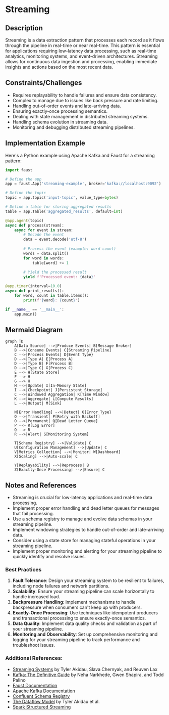 # Streaming

## Description
Streaming is a data extraction pattern that processes each record as it flows through the pipeline in real-time or near real-time. This pattern is essential for applications requiring low-latency data processing, such as real-time analytics, monitoring systems, and event-driven architectures. Streaming allows for continuous data ingestion and processing, enabling immediate insights and actions based on the most recent data.

## Constraints/Challenges
- Requires replayability to handle failures and ensure data consistency.
- Complex to manage due to issues like back pressure and rate limiting.
- Handling out-of-order events and late-arriving data.
- Ensuring exactly-once processing semantics.
- Dealing with state management in distributed streaming systems.
- Handling schema evolution in streaming data.
- Monitoring and debugging distributed streaming pipelines.

## Implementation Example
Here's a Python example using Apache Kafka and Faust for a streaming pattern:

```python
import faust

# Define the app
app = faust.App('streaming-example', broker='kafka://localhost:9092')

# Define the topic
topic = app.topic('input-topic', value_type=bytes)

# Define a table for storing aggregated results
table = app.Table('aggregated_results', default=int)

@app.agent(topic)
async def process(stream):
    async for event in stream:
        # Decode the event
        data = event.decode('utf-8')
        
        # Process the event (example: word count)
        words = data.split()
        for word in words:
            table[word] += 1
        
        # Yield the processed result
        yield f'Processed event: {data}'

@app.timer(interval=10.0)
async def print_results():
    for word, count in table.items():
        print(f'{word}: {count}')

if __name__ == '__main__':
    app.main()
```

## Mermaid Diagram
```mermaid
graph TD
    A[Data Source] -->|Produce Events| B[Message Broker]
    B -->|Consume Events| C[Streaming Pipeline]
    C -->|Process Events| D{Event Type}
    D -->|Type A| E[Process A]
    D -->|Type B| F[Process B]
    D -->|Type C| G[Process C]
    E --> H[State Store]
    F --> H
    G --> H
    H -->|Update| I[In-Memory State]
    I -->|Checkpoint| J[Persistent Storage]
    C -->|Windowed Aggregation| K[Time Window]
    K -->|Aggregate| L[Compute Results]
    L -->|Output| M[Sink]
    
    N[Error Handling] -->|Detect| O{Error Type}
    O -->|Transient| P[Retry with Backoff]
    O -->|Permanent| Q[Dead Letter Queue]
    P --> R[Log Error]
    Q --> R
    R -->|Alert| S[Monitoring System]
    
    T[Schema Registry] -->|Validate| C
    U[Configuration Management] -->|Update| C
    V[Metrics Collection] -->|Monitor| W[Dashboard]
    X[Scaling] -->|Auto-scale| C
    
    Y[Replayability] -->|Reprocess| B
    Z[Exactly-Once Processing] -->|Ensure| C
```

## Notes and References
- Streaming is crucial for low-latency applications and real-time data processing.
- Implement proper error handling and dead letter queues for messages that fail processing.
- Use a schema registry to manage and evolve data schemas in your streaming pipeline.
- Implement windowing strategies to handle out-of-order and late-arriving data.
- Consider using a state store for managing stateful operations in your streaming pipeline.
- Implement proper monitoring and alerting for your streaming pipeline to quickly identify and resolve issues.

### Best Practices
1. **Fault Tolerance**: Design your streaming system to be resilient to failures, including node failures and network partitions.
2. **Scalability**: Ensure your streaming pipeline can scale horizontally to handle increased load.
3. **Backpressure Handling**: Implement mechanisms to handle backpressure when consumers can't keep up with producers.
4. **Exactly-Once Processing**: Use techniques like idempotent producers and transactional processing to ensure exactly-once semantics.
5. **Data Quality**: Implement data quality checks and validation as part of your streaming pipeline.
6. **Monitoring and Observability**: Set up comprehensive monitoring and logging for your streaming pipeline to track performance and troubleshoot issues.

### Additional References:
- [Streaming Systems](https://www.oreilly.com/library/view/streaming-systems/9781491983867/) by Tyler Akidau, Slava Chernyak, and Reuven Lax
- [Kafka: The Definitive Guide](https://www.oreilly.com/library/view/kafka-the-definitive/9781491936153/) by Neha Narkhede, Gwen Shapira, and Todd Palino
- [Faust Documentation](https://faust.readthedocs.io/en/latest/)
- [Apache Kafka Documentation](https://kafka.apache.org/documentation/)
- [Confluent Schema Registry](https://docs.confluent.io/platform/current/schema-registry/index.html)
- [The Dataflow Model](https://research.google/pubs/pub43864/) by Tyler Akidau et al.
- [Spark Structured Streaming](https://spark.apache.org/docs/latest/structured-streaming-programming-guide.html)
